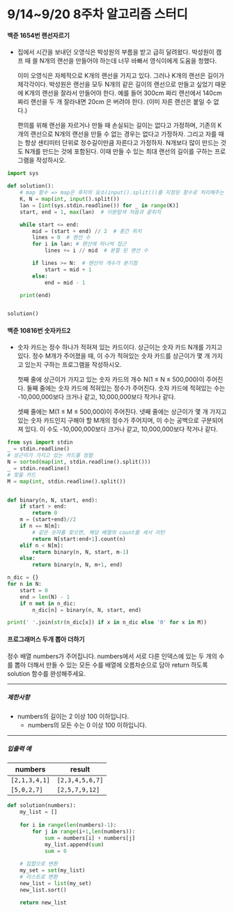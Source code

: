 # 9/14~9/20 8주차 알고리즘 스터디

<h4>백준 1654번 랜선자르기</h4>

* 집에서 시간을 보내던 오영식은 박성원의 부름을 받고 급히 달려왔다. 박성원이 캠프 때 쓸 N개의 랜선을 만들어야 하는데 너무 바빠서 영식이에게 도움을 청했다.

  이미 오영식은 자체적으로 K개의 랜선을 가지고 있다. 그러나 K개의 랜선은 길이가 제각각이다. 박성원은 랜선을 모두 N개의 같은 길이의 랜선으로 만들고 싶었기 때문에 K개의 랜선을 잘라서 만들어야 한다. 예를 들어 300cm 짜리 랜선에서 140cm 짜리 랜선을 두 개 잘라내면 20cm 은 버려야 한다. (이미 자른 랜선은 붙일 수 없다.)

  편의를 위해 랜선을 자르거나 만들 때 손실되는 길이는 없다고 가정하며, 기존의 K개의 랜선으로 N개의 랜선을 만들 수 없는 경우는 없다고 가정하자. 그리고 자를 때는 항상 센티미터 단위로 정수길이만큼 자른다고 가정하자. N개보다 많이 만드는 것도 N개를 만드는 것에 포함된다. 이때 만들 수 있는 최대 랜선의 길이를 구하는 프로그램을 작성하시오.

```python
import sys

def solution():
    # map 함수 => map은 후자의 요소(input().split())를 지정된 함수로 처리해주는 함수
    K, N = map(int, input().split())
    lan = [int(sys.stdin.readline()) for _ in range(K)]
    start, end = 1, max(lan)  # 이분탐색 처음과 끝위치

    while start <= end:
        mid = (start + end) // 2  # 중간 위치
        lines = 0  # 랜선 수
        for i in lan: # 랜선에 하나씩 접근
            lines += i // mid  # 분할 된 랜선 수

        if lines >= N:  # 랜선의 개수가 분기점
            start = mid + 1
        else:
            end = mid - 1

    print(end)


solution()
```



<h4>백준 10816번 숫자카드2</h4>

* 숫자 카드는 정수 하나가 적혀져 있는 카드이다. 상근이는 숫자 카드 N개를 가지고 있다. 정수 M개가 주어졌을 때, 이 수가 적혀있는 숫자 카드를 상근이가 몇 개 가지고 있는지 구하는 프로그램을 작성하시오.

  
  
  첫째 줄에 상근이가 가지고 있는 숫자 카드의 개수 N(1 ≤ N ≤ 500,000)이 주어진다. 둘째 줄에는 숫자 카드에 적혀있는 정수가 주어진다. 숫자 카드에 적혀있는 수는 -10,000,000보다 크거나 같고, 10,000,000보다 작거나 같다.
  
  셋째 줄에는 M(1 ≤ M ≤ 500,000)이 주어진다. 넷째 줄에는 상근이가 몇 개 가지고 있는 숫자 카드인지 구해야 할 M개의 정수가 주어지며, 이 수는 공백으로 구분되어져 있다. 이 수도 -10,000,000보다 크거나 같고, 10,000,000보다 작거나 같다.



```python
from sys import stdin
_ = stdin.readline()
# 상근이가 가지고 있는 카드를 정렬
N = sorted(map(int, stdin.readline().split()))
_ = stdin.readline()
# 찾을 카드
M = map(int, stdin.readline().split())


def binary(n, N, start, end):
    if start > end:
        return 0
    m = (start+end)//2
    if n == N[m]:
        # 같은 숫자를 찾으면, 해당 배열의 count를 세서 리턴
        return N[start:end+1].count(n)
    elif n < N[m]:
        return binary(n, N, start, m-1)
    else:
        return binary(n, N, m+1, end)

n_dic = {}
for n in N:
    start = 0
    end = len(N) - 1
    if n not in n_dic:
        n_dic[n] = binary(n, N, start, end)

print(' '.join(str(n_dic[x]) if x in n_dic else '0' for x in M))
```





<h4>프로그래머스 두개 뽑아 더하기</h4>

정수 배열 numbers가 주어집니다. numbers에서 서로 다른 인덱스에 있는 두 개의 수를 뽑아 더해서 만들 수 있는 모든 수를 배열에 오름차순으로 담아 return 하도록 solution 함수를 완성해주세요.

------

##### 제한사항

- numbers의 길이는 2 이상 100 이하입니다.
  - numbers의 모든 수는 0 이상 100 이하입니다.

------

##### 입출력 예

| numbers       | result          |
| ------------- | --------------- |
| `[2,1,3,4,1]` | `[2,3,4,5,6,7]` |
| `[5,0,2,7]`   | `[2,5,7,9,12]`  |

```python
def solution(numbers):
    my_list = []
    
    for i in range(len(numbers)-1):
        for j in range(i+1,len(numbers)):
            sum = numbers[i] + numbers[j]
            my_list.append(sum)
            sum = 0
    
    # 집합으로 변환
    my_set = set(my_list)
    # 리스트로 변환
    new_list = list(my_set)
    new_list.sort()

    return new_list
```

